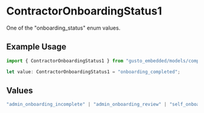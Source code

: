# ContractorOnboardingStatus1

One of the "onboarding_status" enum values.

## Example Usage

```typescript
import { ContractorOnboardingStatus1 } from "gusto_embedded/models/components";

let value: ContractorOnboardingStatus1 = "onboarding_completed";
```

## Values

```typescript
"admin_onboarding_incomplete" | "admin_onboarding_review" | "self_onboarding_not_invited" | "self_onboarding_invited" | "self_onboarding_started" | "self_onboarding_review" | "onboarding_completed"
```